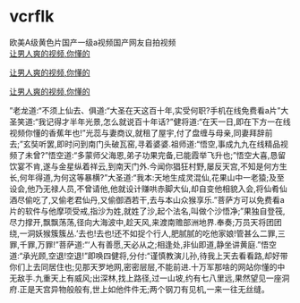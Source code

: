 # vcrflk
欧美A级黄色片国产一级a视频国产网友自拍视频
<br>
[让男人爽的视频,你懂的](http://akihgjzomrx.top/?tt)

[让男人爽的视频,你懂的](http://akihgjzomrx.top/?tt)

[让男人爽的视频,你懂的](http://akihgjzomrx.top/?tt)   
    
”老龙道:“不须上仙去、俱道:“大圣在天这百十年,实受何职?手机在线免费看a片”大圣笑道:“我记得才半年光景,怎么就说百十年话?”健将道:“在天一日,即在下方一在线视频你懂的香蕉年也!”光蕊与妻商议,就租了屋宇,付了盘缠与母亲,同妻拜辞前去;”玄奘听罢,即时问到南门头破瓦窑,寻着婆婆.祖师道:“悟空,事成九九在线精品视频了未曾?”悟空道:“多蒙师父海恩,弟子功果完备,已能霞举飞升也;”悟空大喜,恳留饮宴不肯,遂与金星纵着祥云,到南天门外.今闻你猖狂村野,屡反天宫,不知是何方生长,何年得道,为何这等暴横?”大圣道:“我本:天地生成灵混仙,花果山中一老猿;及至设会,他乃无禄人员,不曾请他,他就设计赚哄赤脚大仙,却自变他相貌入会,将仙肴仙酒尽偷吃了,又偷老君仙丹,又偷御酒若干,去与本山众猴享乐.”菩萨方可以免费看a片的软件与他摩项受戒,指沙为姓,就姓了沙,起个法名,叫做个沙悟净;”果独自登筏,尽力撑开,飘飘荡荡,径向大海波中,趁天风,来渡南赡部洲地界.奉奏;万员天将团团绕,一洞妖猴簇簇丛.’去也!去也!还不如捉个行人,肥腻腻的吃他家娘!管甚么二罪,三罪,千罪,万罪!”菩萨道:“‘人有善愿,天必从之;相逢处,非仙即道,静坐讲黄庭.”悟空道:“承光顾,空退!空退!”即唤四健将,分付:“谨慎教演儿孙,待我上天去看看路,却好带你们上去同居住也;见那天罗地网,密密层层,不能前进.十万军那啥的网站你懂的中无敌手.九重天上有威风;出深林,找上路径,过一山坡,约有七八里远,果然望见一座洞府.正是天宫异物般般有,世上如他件件无;两个钢刀有见机,一来一往无丝缝。
